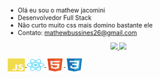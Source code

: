 - Olá eu sou o mathew jacomini 
- Desenvolvedor Full Stack 
- Não curto muito css mais domino bastante ele 
- Contato: mathewbussines26@gmail.com

<div align="center">
  <a href="https://github.com/mathewjacomini">
  <img height="180em" src="https://github-readme-stats.vercel.app/api?username=mathewjacomini&show_icons=false&theme=dracula&include_all_commits=true&count_private=true"/>
  <img height="180em" src="https://github-readme-stats.vercel.app/api/top-langs/?username=mathewjacomini&layout=compact&langs_count=7&theme=dracula"/>
</div>  
<div style="display: inline_block"><br>
      <img align="center" alt="Rafa-Js" height="30" width="40" src="https://raw.githubusercontent.com/devicons/devicon/master/icons/javascript/javascript-plain.svg">
      <img align="center" alt="Rafa-React" height="30" width="40" src="https://raw.githubusercontent.com/devicons/devicon/master/icons/react/react-original.svg">
      <img align="center" alt="Rafa-HTML" height="30" width="40" src="https://raw.githubusercontent.com/devicons/devicon/master/icons/html5/html5-original.svg">
      <img align="center" alt="Rafa-CSS" height="30" width="40" src="https://raw.githubusercontent.com/devicons/devicon/master/icons/css3/css3-original.svg"
  </div>
